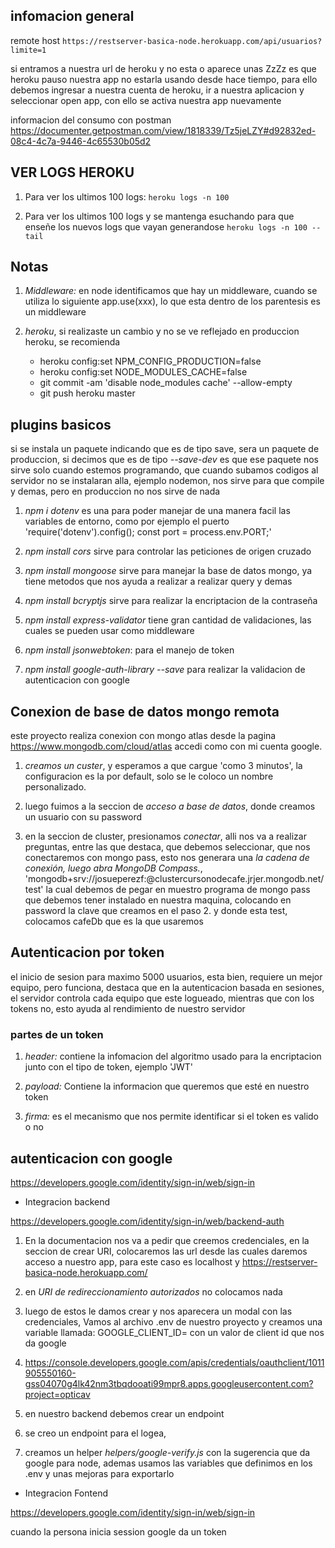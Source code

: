 ## infomacion general

remote host ``` https://restserver-basica-node.herokuapp.com/api/usuarios?limite=1 ```

si entramos a nuestra url de heroku y no esta o aparece unas ZzZz es que heroku pauso nuestra app no estarla usando desde hace tiempo, para ello debemos ingresar a nuestra cuenta de heroku, ir a nuestra aplicacion y seleccionar open app, con ello se activa nuestra app nuevamente

informacion del consumo con postman <https://documenter.getpostman.com/view/1818339/Tz5jeLZY#d92832ed-08c4-4c7a-9446-4c65530b05d2>

## VER LOGS HEROKU

1. Para ver los ultimos 100 logs: ``` heroku logs -n 100 ```

2. Para ver los ultimos 100 logs y se mantenga esuchando para que enseñe los nuevos logs que vayan generandose ``` heroku logs -n 100 --tail ```

## Notas

1. *Middleware:* en node identificamos que hay un middleware, cuando se utiliza lo siguiente app.use(xxx), lo que esta dentro de los parentesis es un middleware

2. *heroku*, si realizaste un cambio y no se ve reflejado en produccion heroku, se recomienda

    - heroku config:set NPM_CONFIG_PRODUCTION=false
    - heroku config:set NODE_MODULES_CACHE=false
    - git commit -am 'disable node_modules cache' --allow-empty
    - git push heroku master

## plugins basicos

si se instala un paquete indicando que es de tipo save, sera un paquete de produccion, si decimos que es de tipo *--save-dev* es que ese paquete nos sirve solo cuando estemos programando, que cuando subamos codigos al servidor no se instalaran alla, ejemplo nodemon, nos sirve para que compile y demas, pero en produccion no nos sirve de nada

1. *npm i dotenv* es una para poder manejar de una manera facil las variables de entorno, como por ejemplo el puerto 'require('dotenv').config(); const port = process.env.PORT;'

2. *npm install cors* sirve para controlar las peticiones de origen cruzado

3. *npm install mongoose* sirve para manejar la base de datos mongo, ya tiene metodos que nos ayuda a realizar a realizar query y demas 

4. *npm install bcryptjs* sirve para realizar la encriptacion de la contraseña

5. *npm install express-validator* tiene gran cantidad de validaciones, las cuales se pueden usar como middleware

6. *npm install jsonwebtoken*: para el manejo de token

7. *npm install google-auth-library --save* para realizar la validacion de autenticacion con google

## Conexion de base de datos mongo remota

este proyecto realiza conexion con mongo atlas desde la pagina <https://www.mongodb.com/cloud/atlas> accedi como con mi cuenta google.

 1. *creamos un custer*, y esperamos a que cargue 'como 3 minutos', la configuracion es la por default, solo se le coloco un nombre personalizado.

 2. luego fuimos a la seccion de *acceso a base de datos*, donde creamos un usuario con su password

 3. en la seccion de cluster, presionamos *conectar*, alli nos va a realizar preguntas, entre las que destaca, que debemos seleccionar, que nos conectaremos con mongo pass, esto nos generara una *la cadena de conexión, luego abra MongoDB Compass.*, 'mongodb+srv://josueperezf:<password>@clustercursonodecafe.jrjer.mongodb.net/test' la cual debemos de pegar en muestro programa de mongo pass que debemos tener instalado en nuestra maquina, colocando  en password la clave que creamos en el paso 2. y donde esta test, colocamos cafeDb que es la que usaremos

 ## Autenticacion por token

el inicio de sesion para maximo 5000 usuarios, esta bien, requiere un mejor equipo, pero funciona, destaca que en la autenticacion basada en sesiones, el servidor controla cada equipo que este logueado, mientras que con los tokens no, esto ayuda al rendimiento de nuestro servidor

### partes de un token

1. *header:* contiene la infomacion del algoritmo usado para la encriptacion junto con el tipo de token, ejemplo 'JWT'

1. *payload:* Contiene la informacion que queremos que esté en nuestro token

3. *firma:* es el mecanismo que nos permite identificar si el token es valido o no


## autenticacion con google

<https://developers.google.com/identity/sign-in/web/sign-in>

- Integracion backend

<https://developers.google.com/identity/sign-in/web/backend-auth>

1. En la documentacion nos va a pedir que creemos credenciales, en la seccion de crear URI, colocaremos las url desde las cuales daremos acceso a nuestro app, para este caso es localhost y https://restserver-basica-node.herokuapp.com/

2. en *URI de redireccionamiento autorizados* no colocamos nada

3. luego de estos le damos crear y nos aparecera un modal con las credenciales, Vamos al archivo .env de nuestro proyecto y creamos una variable llamada: GOOGLE_CLIENT_ID= con un valor de client id que nos da google

4. <https://console.developers.google.com/apis/credentials/oauthclient/1011905550160-gss04070g4lk42nm3tbqdooati99mpr8.apps.googleusercontent.com?project=opticav>

5. en nuestro backend debemos crear un endpoint

6. se creo un endpoint para el logea, 

6. creamos un helper *helpers/google-verify.js* con la sugerencia que da google para node, ademas usamos las variables que definimos en los .env y unas mejoras para exportarlo

- Integracion Fontend

<https://developers.google.com/identity/sign-in/web/sign-in>

 cuando la persona inicia session google da un token
